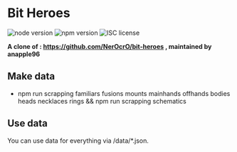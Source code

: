 # Bit Heroes

![node version](https://img.shields.io/badge/node-&#10878;10-green.svg)
![npm version](https://img.shields.io/badge/npm-&#10878;3.8.6-green.svg)
![ISC license](https://img.shields.io/badge/licence-MIT-blue.svg)

**A clone of : https://github.com/NerOcrO/bit-heroes , maintained by anapple96**

## Make data

* npm run scrapping familiars fusions mounts mainhands offhands bodies heads necklaces rings && npm run scrapping schematics

## Use data

You can use data for everything via /data/*.json.
